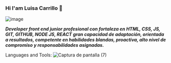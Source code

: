### Hi I'am Luisa Carrillo 👋
![image](https://user-images.githubusercontent.com/104478186/196043725-d1835547-8e94-4bdb-abe3-013b3e251dfe.png)

***Developer front end junior profesional con fortaleza en HTML, CSS, JS, GIT, GITHUB, NODE JS, REACT gran capacidad de adaptación, orientada a resultados, competente en habilidades blandas, proactiva, alto nivel de compromiso y responsabilidades asignadas.***

Languages and Tools:
![Captura de pantalla (7)](https://user-images.githubusercontent.com/104478186/197359536-f36927b7-0b42-4738-8390-eea847dfa67e.png)









